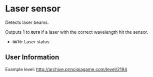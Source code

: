 # Laser sensor
Detects laser beams.

Outputs 1 to **`OUT0`** if a laser with the correct wavelength hit the sensor.

- **`OUT0`**: Laser status

## User Information
Example level: http://archive.principiagame.com/level/2194
